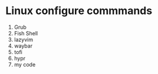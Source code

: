 # Linux  configure  commmands

1. Grub
2. Fish Shell 
3. lazyvim 
4. waybar 
5. tofi 
6. hypr
7. my code 